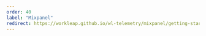 ```yaml
---
order: 40
label: "Mixpanel"
redirect: https://workleap.github.io/wl-telemetry/mixpanel/getting-started/
---
```

